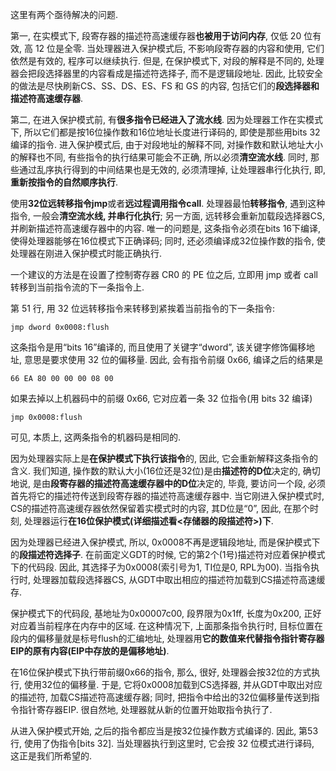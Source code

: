 这里有两个亟待解决的问题. 

第一, 在实模式下, 段寄存器的描述符高速缓存器**也被用于访问内存**, 仅低 20 位有效, 高 12 位是全零. 当处理器进入保护模式后, 不影响段寄存器的内容和使用, 它们依然是有效的, 程序可以继续执行. 但是, 在保护模式下, 对段的解释是不同的, 处理器会把段选择器里的内容看成是描述符选择子, 而不是逻辑段地址. 因此, 比较安全的做法是尽快刷新CS、SS、DS、ES、FS 和 GS 的内容, 包括它们的**段选择器和描述符高速缓存器**. 

第二, 在进入保护模式前, 有**很多指令已经进入了流水线**. 因为处理器工作在实模式下, 所以它们都是按16位操作数和16位地址长度进行译码的, 即使是那些用bits 32编译的指令. 进入保护模式后, 由于对段地址的解释不同, 对操作数和默认地址大小的解释也不同, 有些指令的执行结果可能会不正确, 所以必须**清空流水线**. 同时, 那些通过乱序执行得到的中间结果也是无效的, 必须清理掉, 让处理器串行化执行, 即, **重新按指令的自然顺序执行**. 

使用**32位远转移指令jmp**或者**远过程调用指令call**. 处理器最怕**转移指令**, 遇到这种指令, 一般会**清空流水线, 并串行化执行**; 另一方面, 远转移会重新加载段选择器CS, 并刷新描述符高速缓存器中的内容. 唯一的问题是, 这条指令必须在bits 16下编译, 使得处理器能够在16位模式下正确译码; 同时, 还必须编译成32位操作数的指令, 使处理器在刚进入保护模式时能正确执行. 

一个建议的方法是在设置了控制寄存器 CR0 的 PE 位之后, 立即用 jmp 或者 call 转移到当前指令流的下一条指令上. 

第 51 行, 用 32 位远转移指令来转移到紧挨着当前指令的下一条指令: 

```
jmp dword 0x0008:flush
```

这条指令是用“bits 16”编译的, 而且使用了关键字“dword”, 该关键字修饰偏移地址, 意思是要求使用 32 位的偏移量. 因此, 会有指令前缀 0x66, 编译之后的结果是

```
66 EA 80 00 00 00 08 00
```

如果去掉以上机器码中的前缀 0x66, 它对应着一条 32 位指令(用 bits 32 编译)

```
jmp 0x0008:flush
```

可见, 本质上, 这两条指令的机器码是相同的. 

因为处理器实际上是**在保护模式下执行该指令**的, 因此, 它会重新解释这条指令的含义. 我们知道, 操作数的默认大小(16位还是32位)是由**描述符的D位**决定的, 确切地说, 是由**段寄存器的描述符高速缓存器中的D位**决定的, 毕竟, 要访问一个段, 必须首先将它的描述符传送到段寄存器的描述符高速缓存器中. 当它刚进入保护模式时, CS的描述符高速缓存器依然保留着实模式时的内容, 其D位是“0”, 因此, 在那个时刻, 处理器运行**在16位保护模式(详细描述看<存储器的段描述符>)下**. 

因为处理器已经进入保护模式, 所以, 0x0008不再是逻辑段地址, 而是保护模式下的**段描述符选择子**. 在前面定义GDT的时候, 它的第2个(1号)描述符对应着保护模式下的代码段. 因此, 其选择子为0x0008(索引号为1, TI位是0, RPL为00). 当指令执行时, 处理器加载段选择器CS, 从GDT中取出相应的描述符加载到CS描述符高速缓存. 

保护模式下的代码段, 基地址为0x00007c00, 段界限为0x1ff, 长度为0x200, 正好对应着当前程序在内存中的区域. 在这种情况下, 上面那条指令执行时, 目标位置在段内的偏移量就是标号flush的汇编地址, 处理器用**它的数值来代替指令指针寄存器EIP的原有内容(EIP中存放的是偏移地址)**. 

在16位保护模式下执行带前缀0x66的指令, 那么, 很好, 处理器会按32位的方式执行, 使用32位的偏移量. 于是, 它将0x0008加载到CS选择器, 并从GDT中取出对应的描述符, 加载CS描述符高速缓存器; 同时, 把指令中给出的32位偏移量传送到指令指针寄存器EIP. 很自然地, 处理器就从新的位置开始取指令执行了. 

从进入保护模式开始, 之后的指令都应当是按32位操作数方式编译的. 因此, 第53行, 使用了伪指令[bits 32]. 当处理器执行到这里时, 它会按 32 位模式进行译码, 这正是我们所希望的. 

